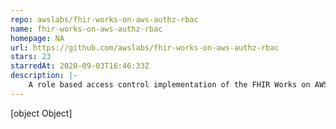 ```yaml
---
repo: awslabs/fhir-works-on-aws-authz-rbac
name: fhir-works-on-aws-authz-rbac
homepage: NA
url: https://github.com/awslabs/fhir-works-on-aws-authz-rbac
stars: 23
starredAt: 2020-09-03T16:46:33Z
description: |-
    A role based access control implementation of the FHIR Works on AWS framework, utilizing Cognito and User Groups to perform authorization
---
```


[object Object]
